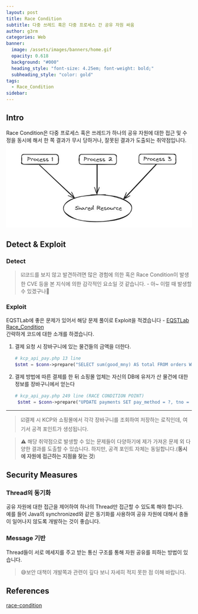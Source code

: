 ```yaml
---
layout: post
title: Race Condition
subtitle: 다중 쓰레드 혹은 다중 프로세스 간 공유 자원 싸움
author: g3rm
categories: Web
banner:
  image: /assets/images/banners/home.gif
  opacity: 0.618
  background: "#000"
  heading_style: "font-size: 4.25em; font-weight: bold;"
  subheading_style: "color: gold"
tags:
  - Race_Condition
sidebar:
---
```

## Intro
Race Condition은 다중 프로세스 혹은 쓰레드가 하나의 공유 자원에 대한 접근 및 수정을 동시에 해서 한 쪽 결과가 무시 당하거나, 잘못된 결과가 도출되는 취약점입니다.   
![](assets/images/posts/2024-12-12-Race-Condition/4a5981ed1eef80144ef6c9deabb8240b_MD5.jpeg)   



## Detect & Exploit 
### Detect

   
>☑️코드를 보지 않고 발견하려면 많은 경험에 의한 혹은 Race Condition이 발생한 CVE 등을 본 지식에 의한 감각적인 요소일 것 같습니다. - 아~ 이럴 때 발생할 수 있겠구나🤣    

### Exploit
EQSTLab에 좋은 문제가 있어서 해당 문제 풀이로 Exploit을 적겠습니다 - [EQSTLab Race_Condition](https://github.com/EQSTLab/Race_Condition)     
간략하게 코드에 대한 소개를 하겠습니다.   
1. 결제 요청 시 장바구니에 있는 물건들의 금액을 더한다.   
	```php
	# kcp_api_pay.php 13 line
	$stmt = $conn->prepare("SELECT sum(good_mny) AS total FROM orders WHERE buyr_name = ?");
	```   
2. 결제 방법에 따른 결제를 한 뒤 쇼핑몰 업체는 자신의 DB에 유저가 산 물건에 대한 정보를 장바구니에서 얻는다   
	```php
	# kcp_api_pay.php 249 line (RACE CONDITION POINT)
	 $stmt = $conn->prepare("UPDATE payments SET pay_method = ?, tno = ?, amount = (SELECT sum(good_mny) FROM orders WHERE buyr_name = ? ) WHERE buyr_name = ? ");
	```   

---
>☑️결제 시 KCP와 쇼핑몰에서 각각 장바구니를 조회하여 저장하는 로직인데, 여기서 공격 포인트가 생성됩니다.    




>⚠️ 해당 취약점으로 발생할 수 있는 문제들이 다양하기에 제가 가져온 문제 외 다양한 결과를 도출할 수 있습니다. 하지만, 공격 포인트 자체는 동일합니다.(**동시에 자원에 접근하는 지점을 찾는 것**)   

## Security Measures
### Thread의 동기화
공유 자원에 대한 접근을 제어하여 하나의 Thread만 접근할 수 있도록 해야 합니다.   
예를 들어 Java의 synchronized와 같은 동기화를 사용하여 공유 자원에 대해서 충돌이 일어나지 않도록 개발하는 것이 좋습니다.    
### Message 기반 
Thread들이 서로 메세지를 주고 받는 통신 구조를 통해 자원 공유를 피하는 방법이 있습니다.   
   
>😅보안 대책이 개발쪽과 관련이 깊다 보니 자세히 적지 못한 점 이해 바랍니다.

## References
[race-condition](https://www.imperva.com/learn/application-security/race-condition/)   
